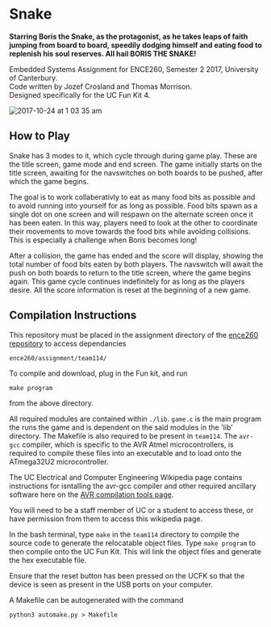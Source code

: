 # Snake
**Starring Boris the Snake, as the protagonist, as he takes leaps of faith jumping
from board to board, speedily dodging himself and eating food to replenish his soul
reserves. All hail BORIS THE SNAKE!**

Embedded Systems Assignment for ENCE260, Semester 2 2017, University of Canterbury. <br>
Code written by Jozef Crosland and Thomas Morrison. <br>
Designed specifically for the UC Fun Kit 4.

![2017-10-24 at 1 03 35 am](https://user-images.githubusercontent.com/12654833/31888145-5f6befce-b857-11e7-931d-9163cc4d452f.png)

## How to Play

Snake has 3 modes to it, which cycle through during game play. These are the title
screen, game mode and end screen. The game initially starts on the title screen,
awaiting for the navswitches on both boards to be pushed, after which the game begins.

The goal is to work collaberativly to eat as many food bits as possible and to
avoid running into yourself for as long as possible. Food bits spawn as a single
dot on one screen and will respawn on the alternate screen once it has been eaten.
In this way, players need to look at the other to coordinate their movements to
move towards the food bits while avoiding collisions. This is especially a challenge
when Boris becomes long!

After a collision, the game has ended and the score will display, showing the total
number of food bits eaten by both players. The navswitch will await the push on both
boards to return to the title screen, where the game begins again. This game cycle
continues indefinitely for as long as the players desire. All the score information
is reset at the beginning of a new game.

## Compilation Instructions

This repository must be placed in the assignment directory of the [ence260 repository](https://github.com/puqeko/ence260)
to access dependancies

```
ence260/assignment/team114/
```
    
To compile and download, plug in the Fun kit, and run

```
make program
```

from the above directory.

All required modules are contained within `./lib`.
`game.c` is the main program the runs the game and is dependent on the said
modules in the 'lib' directory. The Makefile is also required to be present in `team114`.
The `avr-gcc` compiler, which is specific to the AVR Atmel microcontrollers, is
required to compile these files into an executable and to load onto the ATmega32U2 microcontroller.

The UC Electrical and Computer Engineering Wikipedia page contains instructions
for isntalling the avr-gcc compiler and other required ancillary software here on
the [AVR compilation tools page](http://ecewiki.elec.canterbury.ac.nz/mediawiki/index.php/AVR_compilation_tools).

You will need to be a staff member of UC or a student to access these, or have
permission from them to access this wikipedia page.

In the bash terminal, type `make` in the `team114` directory to compile the source
code to generate the relocatable object files. Type `make program` to then 
compile onto the UC Fun Kit. This will link the object files and generate the hex executable file.

Ensure that the reset button has been pressed on the UCFK so that the device is
seen as present in the USB ports on your computer. 

A Makefile can be autogenerated with the command

```
python3 automake.py > Makefile
```
